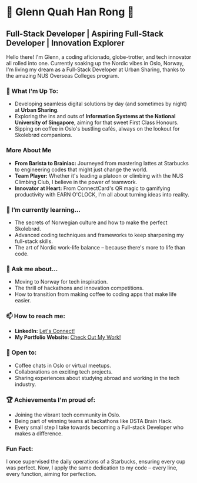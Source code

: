 # 🌟 Glenn Quah Han Rong 🌟

## Full-Stack Developer | Aspiring Full-Stack Developer | Innovation Explorer

Hello there! I'm Glenn, a coding aficionado, globe-trotter, and tech innovator all rolled into one. Currently soaking up the Nordic vibes in Oslo, Norway, I'm living my dream as a Full-Stack Developer at Urban Sharing, thanks to the amazing NUS Overseas Colleges program.

### 🚀 What I'm Up To:
- Developing seamless digital solutions by day (and sometimes by night) at **Urban Sharing**.
- Exploring the ins and outs of **Information Systems at the National University of Singapore**, aiming for that sweet First Class Honours.
- Sipping on coffee in Oslo's bustling cafés, always on the lookout for Skolebrød companions.

### More About Me
- **From Barista to Brainiac:** Journeyed from mastering lattes at Starbucks to engineering codes that might just change the world.
- **Team Player:** Whether it's leading a platoon or climbing with the NUS Climbing Club, I believe in the power of teamwork.
- **Innovator at Heart:** From ConnectCard's QR magic to gamifying productivity with EARN O'CLOCK, I'm all about turning ideas into reality.

### 🌱 I’m currently learning...
- The secrets of Norwegian culture and how to make the perfect Skolebrød.
- Advanced coding techniques and frameworks to keep sharpening my full-stack skills.
- The art of Nordic work-life balance – because there's more to life than code.

### 💬 Ask me about...
- Moving to Norway for tech inspiration.
- The thrill of hackathons and innovation competitions.
- How to transition from making coffee to coding apps that make life easier.

### 📫 How to reach me:
- **LinkedIn:** [Let's Connect!](#https://www.linkedin.com/in/glenn-quah-59390a18b/)
- **My Portfolio Website:** [Check Out My Work!](#https://glennquah.github.io/Portfolio-Website-Glenn/)

### 🤝 Open to:
- Coffee chats in Oslo or virtual meetups.
- Collaborations on exciting tech projects.
- Sharing experiences about studying abroad and working in the tech industry.

### 🏆 Achievements I'm proud of:
- Joining the vibrant tech community in Oslo.
- Being part of winning teams at hackathons like DSTA Brain Hack.
- Every small step I take towards becoming a Full-stack Developer who makes a difference.

### Fun Fact:
I once supervised the daily operations of a Starbucks, ensuring every cup was perfect. Now, I apply the same dedication to my code – every line, every function, aiming for perfection.
